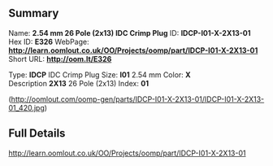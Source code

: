 

 ## Summary
Name: __2.54 mm 26 Pole (2x13) IDC Crimp Plug__
ID: __IDCP-I01-X-2X13-01__
Hex ID: __E326__
WebPage: __http://learn.oomlout.co.uk/OO/Projects/oomp/part/IDCP-I01-X-2X13-01__
Short URL: __http://oom.lt/E326__

Type: __IDCP__ IDC Crimp Plug 
Size: __I01__ 2.54 mm 
Color: __X__  
Description __2X13__ 26 Pole (2x13) 
Index: __01__


(http://oomlout.com/oomp-gen/parts/IDCP-I01-X-2X13-01/IDCP-I01-X-2X13-01_420.jpg)


 ## Full Details
 http://learn.oomlout.co.uk/OO/Projects/oomp/part/IDCP-I01-X-2X13-01















